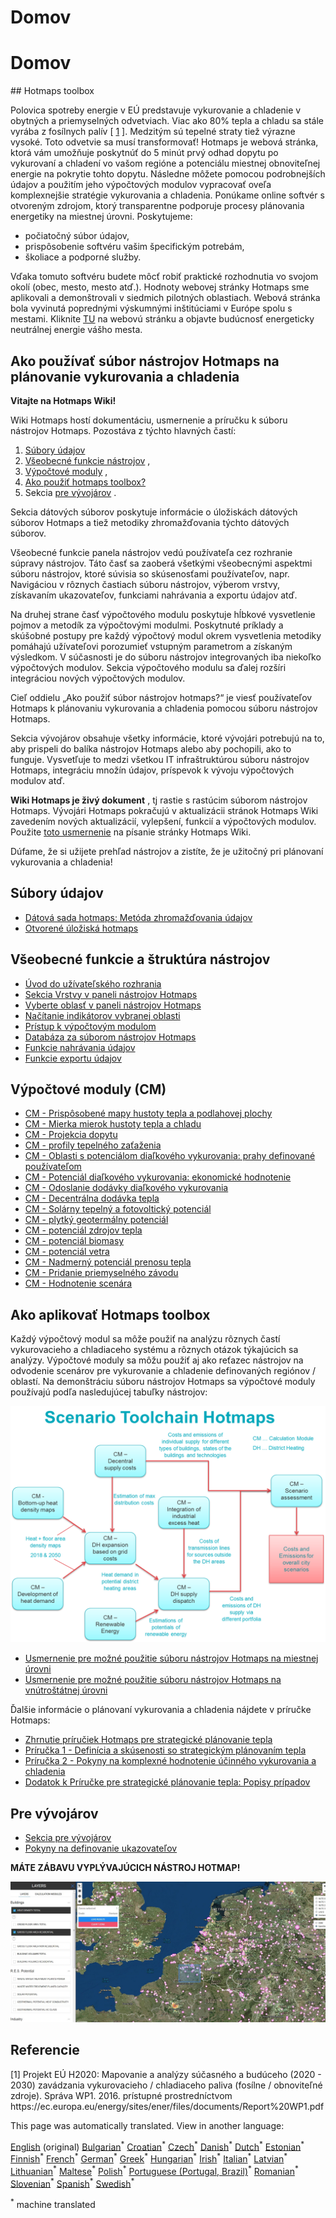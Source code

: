 <h1> <a class="anchor" id="home" href="#home"><i class="fa fa-link"></i></a> Domov </h1><h1> <a class="anchor" id="home" href="#home"><i class="fa fa-link"></i></a> Domov </h1><p> ## Hotmaps toolbox </p><p> Polovica spotreby energie v EÚ predstavuje vykurovanie a chladenie v obytných a priemyselných odvetviach. Viac ako 80% tepla a chladu sa stále vyrába z fosílnych palív [ <a href="#references">1</a> ]. Medzitým sú tepelné straty tiež výrazne vysoké. Toto odvetvie sa musí transformovať! Hotmaps je webová stránka, ktorá vám umožňuje poskytnúť do 5 minút prvý odhad dopytu po vykurovaní a chladení vo vašom regióne a potenciálu miestnej obnoviteľnej energie na pokrytie tohto dopytu. Následne môžete pomocou podrobnejších údajov a použitím jeho výpočtových modulov vypracovať oveľa komplexnejšie stratégie vykurovania a chladenia. Ponúkame online softvér s otvoreným zdrojom, ktorý transparentne podporuje procesy plánovania energetiky na miestnej úrovni. Poskytujeme: </p><ul><li> počiatočný súbor údajov, </li><li> prispôsobenie softvéru vašim špecifickým potrebám, </li><li> školiace a podporné služby. </li></ul><p> Vďaka tomuto softvéru budete môcť robiť praktické rozhodnutia vo svojom okolí (obec, mesto, mesto atď.). Hodnoty webovej stránky Hotmaps sme aplikovali a demonštrovali v siedmich pilotných oblastiach. Webová stránka bola vyvinutá poprednými výskumnými inštitúciami v Európe spolu s mestami. Kliknite <a href="https://www.hotmaps.hevs.ch/map">TU</a> na webovú stránku a objavte budúcnosť energeticky neutrálnej energie vášho mesta. </p><h2> <a class="anchor" id="how-to-use-the-hotmaps-toolbox-for-heating-and-cooling-planning" href="#how-to-use-the-hotmaps-toolbox-for-heating-and-cooling-planning"><i class="fa fa-link"></i></a> Ako používať súbor nástrojov Hotmaps na plánovanie vykurovania a chladenia </h2><p> <strong>Vitajte na Hotmaps Wiki!</strong> </p><p> Wiki Hotmaps hostí dokumentáciu, usmernenie a príručku k súboru nástrojov Hotmaps. Pozostáva z týchto hlavných častí: </p><ol><li> <a href="#data-sets">Súbory údajov</a> </li><li> <a href="#general-tool-functionalities-and-structure">Všeobecné funkcie nástrojov</a> , </li><li> <a href="#calculation-modules-cm">Výpočtové moduly</a> , </li><li> <a href="#how-to-apply-hotmaps-toolbox">Ako použiť hotmaps toolbox?</a> </li><li> Sekcia <a href="#for-developers">pre vývojárov</a> . </li></ol><p> Sekcia dátových súborov poskytuje informácie o úložiskách dátových súborov Hotmaps a tiež metodiky zhromažďovania týchto dátových súborov. </p><p> Všeobecné funkcie panela nástrojov vedú používateľa cez rozhranie súpravy nástrojov. Táto časť sa zaoberá všetkými všeobecnými aspektmi súboru nástrojov, ktoré súvisia so skúsenosťami používateľov, napr. Navigáciou v rôznych častiach súboru nástrojov, výberom vrstvy, získavaním ukazovateľov, funkciami nahrávania a exportu údajov atď. </p><p> Na druhej strane časť výpočtového modulu poskytuje hĺbkové vysvetlenie pojmov a metodík za výpočtovými modulmi. Poskytnuté príklady a skúšobné postupy pre každý výpočtový modul okrem vysvetlenia metodiky pomáhajú užívateľovi porozumieť vstupným parametrom a získaným výsledkom. V súčasnosti je do súboru nástrojov integrovaných iba niekoľko výpočtových modulov. Sekcia výpočtového modulu sa ďalej rozšíri integráciou nových výpočtových modulov. </p><p> Cieľ oddielu „Ako použiť súbor nástrojov hotmaps?“ je viesť používateľov Hotmaps k plánovaniu vykurovania a chladenia pomocou súboru nástrojov Hotmaps. </p><p> Sekcia vývojárov obsahuje všetky informácie, ktoré vývojári potrebujú na to, aby prispeli do balíka nástrojov Hotmaps alebo aby pochopili, ako to funguje. Vysvetľuje to medzi všetkou IT infraštruktúrou súboru nástrojov Hotmaps, integráciu množín údajov, príspevok k vývoju výpočtových modulov atď. </p><p> <strong>Wiki Hotmaps je živý dokument</strong> , tj rastie s rastúcim súborom nástrojov Hotmaps. Vývojári Hotmaps pokračujú v aktualizácii stránok Hotmaps Wiki zavedením nových aktualizácií, vylepšení, funkcií a výpočtových modulov. Použite <a href="https://github.com/HotMaps/hotmaps_wiki/wiki/en-Guidelines-for-writing-a-Hotmaps-Wiki-page">toto usmernenie</a> na písanie stránky Hotmaps Wiki. </p><p> Dúfame, že si užijete prehľad nástrojov a zistíte, že je užitočný pri plánovaní vykurovania a chladenia! </p><h2> <a class="anchor" id="data-sets" href="#data-sets"><i class="fa fa-link"></i></a> Súbory údajov </h2><ul><li> <a href="en-Hotmaps-data-set-method-of-data-collection">Dátová sada hotmaps: Metóda zhromažďovania údajov</a> </li><li> <a href="en-Hotmaps-open-data-repositories">Otvorené úložiská hotmaps</a> </li></ul><h2> <a class="anchor" id="general-tool-functionalities-and-structure" href="#general-tool-functionalities-and-structure"><i class="fa fa-link"></i></a> Všeobecné funkcie a štruktúra nástrojov </h2><ul><li> <a href="en-Introduction-to-user-interface">Úvod do užívateľského rozhrania</a> </li><li> <a href="en-Layers-section-in-the-Hotmaps-toolbox">Sekcia Vrstvy v paneli nástrojov Hotmaps</a> </li><li> <a href="en-Select-a-region-in-the-Hotmaps-toolbox">Vyberte oblasť v paneli nástrojov Hotmaps</a> </li><li> <a href="en-Retrieve-indicators-of-a-selected-area">Načítanie indikátorov vybranej oblasti</a> </li><li> <a href="en-Access-to-calculation-modules">Prístup k výpočtovým modulom</a> </li><li> <a href="en-Database-behind-the-Hotmaps-toolbox">Databáza za súborom nástrojov Hotmaps</a> </li><li> <a href="en-Data-upload-functionalities">Funkcie nahrávania údajov</a> </li><li> <a href="en-Data-export-functionalities">Funkcie exportu údajov</a> </li></ul><h2> <a class="anchor" id="calculation-modules-cm" href="#calculation-modules-cm"><i class="fa fa-link"></i></a> Výpočtové moduly (CM) </h2><ul><li> <a href="en-CM-Customized-heat-and-floor-area-density-maps">CM - Prispôsobené mapy hustoty tepla a podlahovej plochy</a> </li><li> <a href="en-CM-Scale-heat-and-cool-density-maps">CM - Mierka mierok hustoty tepla a chladu</a> </li><li> <a href="en-CM-Demand-projection">CM - Projekcia dopytu</a> </li><li> <a href="en-CM-Heat-load-profiles">CM - profily tepelného zaťaženia</a> </li><li> <a href="en-CM-District-heating-potential-areas-user-defined-thresholds">CM - Oblasti s potenciálom diaľkového vykurovania: prahy definované používateľom</a> </li><li> <a href="en-CM-District-heating-potential-economic-assessment">CM - Potenciál diaľkového vykurovania: ekonomické hodnotenie</a> </li><li> <a href="en-CM-District-heating-supply-dispatch">CM - Odoslanie dodávky diaľkového vykurovania</a> </li><li> <a href="en-CM-Decentral-heating-supply">CM - Decentrálna dodávka tepla</a> </li><li> <a href="en-CM-Solar-thermal-and-PV-potential">CM - Solárny tepelný a fotovoltický potenciál</a> </li><li> <a href="en-CM-Shallow-geothermal-potential">CM - plytký geotermálny potenciál</a> </li><li> <a href="en-CM-Heat-source-potential">CM - potenciál zdrojov tepla</a> </li><li> <a href="en-CM-Biomass-potential">CM - potenciál biomasy</a> </li><li> <a href="en-CM-Wind-potential">CM - potenciál vetra</a> </li><li> <a href="en-CM-Excess-heat-transport-potential">CM - Nadmerný potenciál prenosu tepla</a> </li><li> <a href="en-CM-add-industry-plant">CM - Pridanie priemyselného závodu</a> </li><li> <a href="en-CM-Scenario-assessment">CM - Hodnotenie scenára</a> </li></ul><h2> <a class="anchor" id="how-to-apply-hotmaps-toolbox" href="#how-to-apply-hotmaps-toolbox"><i class="fa fa-link"></i></a> Ako aplikovať Hotmaps toolbox </h2><p> Každý výpočtový modul sa môže použiť na analýzu rôznych častí vykurovacieho a chladiaceho systému a rôznych otázok týkajúcich sa analýzy. Výpočtové moduly sa môžu použiť aj ako reťazec nástrojov na odvodenie scenárov pre vykurovanie a chladenie definovaných regiónov / oblastí. Na demonštráciu súboru nástrojov Hotmaps sa výpočtové moduly používajú podľa nasledujúcej tabuľky nástrojov: </p><p><img alt="" src="https://github.com/HotMaps/hotmaps_wiki/blob/master/Images/Hotmaps_toolchain_2019-05-09.png"/></p><ul><li> <a href="en-GL-local">Usmernenie pre možné použitie súboru nástrojov Hotmaps na miestnej úrovni</a> </li><li> <a href="en-GL-national">Usmernenie pre možné použitie súboru nástrojov Hotmaps na vnútroštátnej úrovni</a> </li></ul><p> Ďalšie informácie o plánovaní vykurovania a chladenia nájdete v príručke Hotmaps: </p><ul><li> <a href="https://www.hotmaps-project.eu/wp-content/uploads/2019/04/Summary-Hotmaps-Handbook.pdf">Zhrnutie príručiek Hotmaps pre strategické plánovanie tepla</a> </li><li> <a href="https://vbn.aau.dk/da/publications/definition-amp-experiences-of-strategic-heat-planning">Príručka 1 - Definícia a skúsenosti so strategickým plánovaním tepla</a> </li><li> <a href="https://vbn.aau.dk/da/publications/guidance-for-the-comprehensive-assessment-of-efficient-heating-an">Príručka 2 - Pokyny na komplexné hodnotenie účinného vykurovania a chladenia</a> </li><li> <a href="https://vbn.aau.dk/da/publications/appendix-report-to-the-hotmaps-handbook-for-strategic-heat-planni">Dodatok k Príručke pre strategické plánovanie tepla: Popisy prípadov</a> </li></ul><h2> <a class="anchor" id="for-developers" href="#for-developers"><i class="fa fa-link"></i></a> Pre vývojárov </h2><ul><li> <a href="en-Developers">Sekcia pre vývojárov</a> </li><li> <a href="en-Guidelines-for-defining-indicators">Pokyny na definovanie ukazovateľov</a> </li></ul><p> <strong>MÁTE ZÁBAVU VYPLÝVAJÚCICH NÁSTROJ HOTMAP!</strong> </p><p><img alt="" src="https://github.com/HotMaps/hotmaps_wiki/blob/master/Images/Hotmaps_test.JPG"/></p><h2> <a class="anchor" id="references" href="#references"><i class="fa fa-link"></i></a> Referencie </h2><p> [1] Projekt EÚ H2020: Mapovanie a analýzy súčasného a budúceho (2020 - 2030) zavádzania vykurovacieho / chladiaceho paliva (fosílne / obnoviteľné zdroje). Správa WP1. 2016. prístupné prostredníctvom https://ec.europa.eu/energy/sites/ener/files/documents/Report%20WP1.pdf </p>
<!--- THIS IS A SUPER UNIQUE IDENTIFIER -->

This page was automatically translated. View in another language:

[English](../en/Home) (original) [Bulgarian](../bg/Home)<sup>\*</sup> [Croatian](../hr/Home)<sup>\*</sup> [Czech](../cs/Home)<sup>\*</sup> [Danish](../da/Home)<sup>\*</sup> [Dutch](../nl/Home)<sup>\*</sup> [Estonian](../et/Home)<sup>\*</sup> [Finnish](../fi/Home)<sup>\*</sup> [French](../fr/Home)<sup>\*</sup> [German](../de/Home)<sup>\*</sup> [Greek](../el/Home)<sup>\*</sup> [Hungarian](../hu/Home)<sup>\*</sup> [Irish](../ga/Home)<sup>\*</sup> [Italian](../it/Home)<sup>\*</sup> [Latvian](../lv/Home)<sup>\*</sup> [Lithuanian](../lt/Home)<sup>\*</sup> [Maltese](../mt/Home)<sup>\*</sup> [Polish](../pl/Home)<sup>\*</sup> [Portuguese (Portugal, Brazil)](../pt/Home)<sup>\*</sup> [Romanian](../ro/Home)<sup>\*</sup>  [Slovenian](../sl/Home)<sup>\*</sup> [Spanish](../es/Home)<sup>\*</sup> [Swedish](../sv/Home)<sup>\*</sup> 

<sup>\*</sup> machine translated
